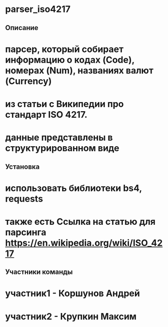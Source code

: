 # parser_iso4217

## Описание 

# парсер, который собирает информацию о кодах (Code), номерах (Num), названиях валют (Currency) 
# из статьи с Википедии про стандарт ISO 4217.
# данные представлены в структурированном виде

## Установка

# использовать библиотеки bs4, requests
# также есть Ссылка на статью для парсинга https://en.wikipedia.org/wiki/ISO_4217

## Участники команды

# участник1 - Коршунов Андрей 
# участник2 - Крупкин Максим  